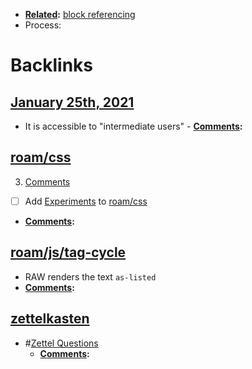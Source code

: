 - **[Related](<Related.md>):** [block referencing](<block referencing.md>)
- Process: 

# Backlinks
## [January 25th, 2021](<January 25th, 2021.md>)
- It is accessible to "intermediate users" 
            - **[Comments](<Comments.md>):**

## [roam/css](<roam/css.md>)
3. [Comments](<Comments.md>)

- [ ] Add [Experiments](<Experiments.md>) to [roam/css](<roam/css.md>)
- **[Comments](<Comments.md>):**

## [roam/js/tag-cycle](<roam/js/tag-cycle.md>)
- RAW renders the text `as-listed`
- **[Comments](<Comments.md>):**

## [zettelkasten](<zettelkasten.md>)
- #[Zettel Questions](<Zettel Questions.md>)
    - **[Comments](<Comments.md>):**

